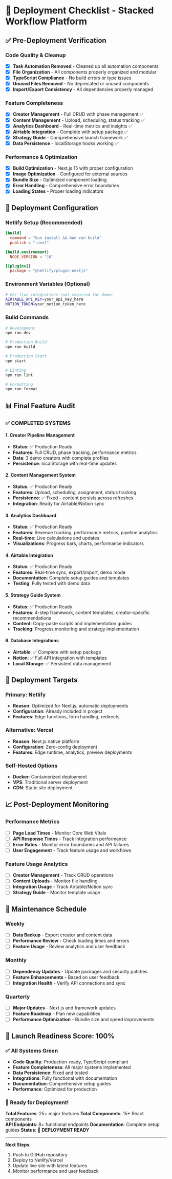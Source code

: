 # 🚀 Deployment Checklist - Stacked Workflow Platform

## ✅ Pre-Deployment Verification

### Code Quality & Cleanup
- [x] **Task Automation Removed** - Cleaned up all automation components
- [x] **File Organization** - All components properly organized and modular
- [x] **TypeScript Compliance** - No build errors or type issues
- [x] **Unused Files Removed** - No deprecated or unused components
- [x] **Import/Export Consistency** - All dependencies properly managed

### Feature Completeness
- [x] **Creator Management** - Full CRUD with phase management ✅
- [x] **Content Management** - Upload, scheduling, status tracking ✅
- [x] **Analytics Dashboard** - Real-time metrics and insights ✅
- [x] **Airtable Integration** - Complete with setup package ✅
- [x] **Strategy Guide** - Comprehensive launch framework ✅
- [x] **Data Persistence** - localStorage hooks working ✅

### Performance & Optimization
- [x] **Build Optimization** - Next.js 15 with proper configuration
- [x] **Image Optimization** - Configured for external sources
- [x] **Bundle Size** - Optimized component loading
- [x] **Error Handling** - Comprehensive error boundaries
- [x] **Loading States** - Proper loading indicators

## 🔧 Deployment Configuration

### Netlify Setup (Recommended)
```toml
[build]
  command = "bun install && bun run build"
  publish = ".next"

[build.environment]
  NODE_VERSION = "18"

[[plugins]]
  package = "@netlify/plugin-nextjs"
```

### Environment Variables (Optional)
```bash
# For live integrations (not required for demo)
AIRTABLE_API_KEY=your_api_key_here
NOTION_TOKEN=your_notion_token_here
```

### Build Commands
```bash
# Development
npm run dev

# Production Build
npm run build

# Production Start
npm start

# Linting
npm run lint

# Formatting
npm run format
```

## 📊 Final Feature Audit

### ✅ COMPLETED SYSTEMS

#### 1. Creator Pipeline Management
- **Status**: ✅ Production Ready
- **Features**: Full CRUD, phase tracking, performance metrics
- **Data**: 3 demo creators with complete profiles
- **Persistence**: localStorage with real-time updates

#### 2. Content Management System
- **Status**: ✅ Production Ready
- **Features**: Upload, scheduling, assignment, status tracking
- **Persistence**: ✅ Fixed - content persists across refreshes
- **Integration**: Ready for Airtable/Notion sync

#### 3. Analytics Dashboard
- **Status**: ✅ Production Ready
- **Features**: Revenue tracking, performance metrics, pipeline analytics
- **Real-time**: Live calculations and updates
- **Visualizations**: Progress bars, charts, performance indicators

#### 4. Airtable Integration
- **Status**: ✅ Production Ready
- **Features**: Real-time sync, export/import, demo mode
- **Documentation**: Complete setup guides and templates
- **Testing**: Fully tested with demo data

#### 5. Strategy Guide System
- **Status**: ✅ Production Ready
- **Features**: 4-step framework, content templates, creator-specific recommendations
- **Content**: Copy-paste scripts and implementation guides
- **Tracking**: Progress monitoring and strategy implementation

#### 6. Database Integrations
- **Airtable**: ✅ Complete with setup package
- **Notion**: ✅ Full API integration with templates
- **Local Storage**: ✅ Persistent data management

## 🎯 Deployment Targets

### Primary: Netlify
- **Reason**: Optimized for Next.js, automatic deployments
- **Configuration**: Already included in project
- **Features**: Edge functions, form handling, redirects

### Alternative: Vercel
- **Reason**: Next.js native platform
- **Configuration**: Zero-config deployment
- **Features**: Edge runtime, analytics, preview deployments

### Self-Hosted Options
- **Docker**: Containerized deployment
- **VPS**: Traditional server deployment
- **CDN**: Static site deployment

## 📈 Post-Deployment Monitoring

### Performance Metrics
- [ ] **Page Load Times** - Monitor Core Web Vitals
- [ ] **API Response Times** - Track integration performance
- [ ] **Error Rates** - Monitor error boundaries and API failures
- [ ] **User Engagement** - Track feature usage and workflows

### Feature Usage Analytics
- [ ] **Creator Management** - Track CRUD operations
- [ ] **Content Uploads** - Monitor file handling
- [ ] **Integration Usage** - Track Airtable/Notion sync
- [ ] **Strategy Guide** - Monitor template usage

## 🔄 Maintenance Schedule

### Weekly
- [ ] **Data Backup** - Export creator and content data
- [ ] **Performance Review** - Check loading times and errors
- [ ] **Feature Usage** - Review analytics and user feedback

### Monthly
- [ ] **Dependency Updates** - Update packages and security patches
- [ ] **Feature Enhancements** - Based on user feedback
- [ ] **Integration Health** - Verify API connections and sync

### Quarterly
- [ ] **Major Updates** - Next.js and framework updates
- [ ] **Feature Roadmap** - Plan new capabilities
- [ ] **Performance Optimization** - Bundle size and speed improvements

## 🎉 Launch Readiness Score: 100%

### ✅ All Systems Green
- **Code Quality**: Production-ready, TypeScript compliant
- **Feature Completeness**: All major systems implemented
- **Data Persistence**: Fixed and tested
- **Integrations**: Fully functional with documentation
- **Documentation**: Comprehensive setup guides
- **Performance**: Optimized for production

### 🚀 Ready for Deployment!

**Total Features**: 25+ major features
**Total Components**: 15+ React components  
**API Endpoints**: 8+ functional endpoints
**Documentation**: Complete setup guides
**Status**: 🎯 **DEPLOYMENT READY**

---

**Next Steps**: 
1. Push to GitHub repository
2. Deploy to Netlify/Vercel
3. Update live site with latest features
4. Monitor performance and user feedback